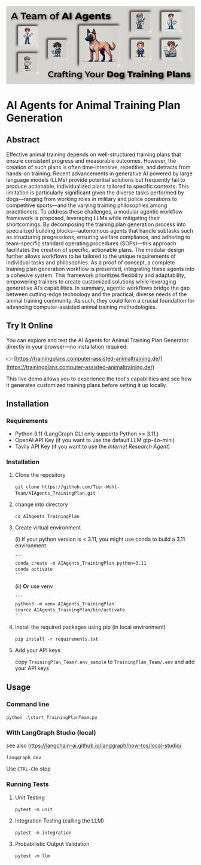 <!-- ![An example Training Plan Team Implementation](documentation/images/TrainingPlanTeam.excalidraw.png) -->
<div style="display: flex; justify-content: center; align-items: center;">
    <img src="documentation/images/HeroImage.png" width="640" 
        alt="An example Training Plan Team Implementation">
</div>

# AI Agents for Animal Training Plan Generation

## Abstract

Effective animal training depends on well-structured training plans that ensure consistent progress and
measurable outcomes. However, the creation of such plans is often time-intensive, repetitive, and detracts from
hands-on training. Recent advancements in generative AI powered by large language models (LLMs) provide
potential solutions but frequently fail to produce actionable, individualized plans tailored to specific
contexts. This limitation is particularly significant given the diverse tasks performed by dogs—ranging from
working roles in military and police operations to competitive sports—and the varying training philosophies
among practitioners. To address these challenges, a modular agentic workflow framework is proposed, leveraging
LLMs while mitigating their shortcomings. By decomposing the training plan generation process into specialized
building blocks—autonomous agents that handle subtasks such as structuring progressions, ensuring welfare
compliance, and adhering to team-specific standard operating procedures (SOPs)—this approach facilitates the
creation of specific, actionable plans. The modular design further allows workflows to be tailored to the unique
requirements of individual tasks and philosophies. As a proof of concept, a complete training plan generation
workflow is presented, integrating these agents into a cohesive system. This framework prioritizes
flexibility and adaptability, empowering trainers to create customized solutions while leveraging generative
AI’s capabilities. In summary, agentic workflows bridge the gap between cutting-edge technology and the
practical, diverse needs of the animal training community. As such, they could form a crucial foundation for
advancing computer-assisted animal training methodologies.

## Try It Online

You can explore and test the AI Agents for Animal Training Plan Generator directly in your browser—no installation
required:

👉 [https://trainingplans.computer-assisted-animaltraining.de/](https://trainingplans.computer-assisted-animaltraining.de/)

This live demo allows you to experience the tool's capabilities and see how it generates customized training plans
before setting it up locally.

## Installation

### Requirements

- Python 3.11 (LangGraph CLI only supports Python >= 3.11.)
- OpenAI API Key (if you want to use the default LLM gtp-4o-mini)
- Tavily API Key (if you want to use the *Internet Research Agent*)

### Installation

1. Clone the repository

   `git clone https://github.com/Tier-Wohl-Team/AIAgents_TrainingPlan.git`
2. change into directory

   `cd AIAgents_TrainingPlan`
3. Create virtual environment

   (i) If your python version is < 3.11, you might use conda to build a 3.11 environment

       ```
       conda create -n AIAgents_TrainingPlan python=3.11
       conda activate
       ```
   (ii) **Or** use venv

       ```
       python3 -m venv AIAgents_TrainingPlan`
       source AIAgents_TrainingPlan/bin/activate
       ```
4. Install the required packages using pip (in local environment)

   `pip install -r requirements.txt`
5. Add your API keys

   copy `TrainingPlan_Team/.env_sample` to `TrainingPlan_Team/.env` and add your API keys

## Usage

### Command line

`python .\start_TrainingPlanTeam.py`

### With LangGraph Studio (local)

see also https://langchain-ai.github.io/langgraph/how-tos/local-studio/

`langgraph dev`

Use `CTRL-C`to stop

### Running Tests

1. Unit Testing

   `pytest -m unit`
2. Integration Testing (calling the LLM)

   `pytest -m integration`
3. Probabilistic Output Validation

   `pytest -m llm`
